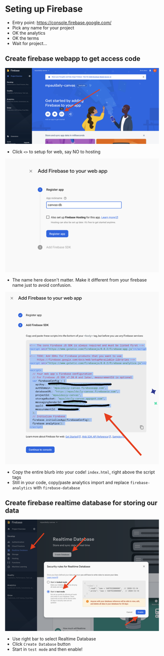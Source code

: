 # Seting up Firebase

- Entry point: https://console.firebase.google.com/
- Pick any name for your project
- OK the analytics
- OK the terms
- Wait for project...

## Create firebase webapp to get access code

![](pic1h.png)

- Click `<>` to setup for web, say NO to hosting

![](pic2h.png)

- The name here doesn't matter. Make it different from your firebase name just to avoid confusion.

![](pic3h.png)

- Copy the entire blurb into your code! `index.html`, right above the script tags
- Still in your code, copy/paste analytics import and replace `firebase-analytics` with `firebase-database`

## Create firebase realtime database for storing our data

![](pic4h.png)

- Use right bar to select Realtime Database
- Click `Create Database` button
- Start in `test mode` and then enable!
